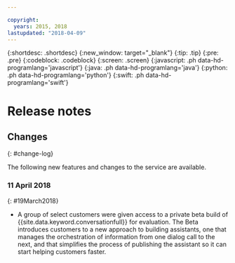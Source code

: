 ```yaml
---

copyright:
  years: 2015, 2018
lastupdated: "2018-04-09"
---
```


{:shortdesc: .shortdesc}
{:new_window: target="_blank"}
{:tip: .tip}
{:pre: .pre}
{:codeblock: .codeblock}
{:screen: .screen}
{:javascript: .ph data-hd-programlang='javascript'}
{:java: .ph data-hd-programlang='java'}
{:python: .ph data-hd-programlang='python'}
{:swift: .ph data-hd-programlang='swift'}

# Release notes

## Changes
{: #change-log}

The following new features and changes to the service are available.

### 11 April 2018
{: #19March2018}

- A group of select customers were given access to a private beta build of {{site.data.keyword.conversationfull}} for evaluation. The Beta introduces customers to a new approach to building assistants, one that manages the orchestration of information from one dialog call to the next, and that simplifies the process of publishing the assistant so it can start helping customers faster.